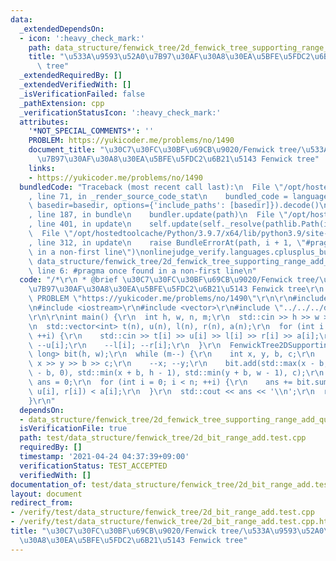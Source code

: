 ```yaml
---
data:
  _extendedDependsOn:
  - icon: ':heavy_check_mark:'
    path: data_structure/fenwick_tree/2d_fenwick_tree_supporting_range_add_query.hpp
    title: "\u533A\u9593\u52A0\u7B97\u30AF\u30A8\u30EA\u5BFE\u5FDC2\u6B21\u5143 Fenwick\
      \ tree"
  _extendedRequiredBy: []
  _extendedVerifiedWith: []
  _isVerificationFailed: false
  _pathExtension: cpp
  _verificationStatusIcon: ':heavy_check_mark:'
  attributes:
    '*NOT_SPECIAL_COMMENTS*': ''
    PROBLEM: https://yukicoder.me/problems/no/1490
    document_title: "\u30C7\u30FC\u30BF\u69CB\u9020/Fenwick tree/\u533A\u9593\u52A0\
      \u7B97\u30AF\u30A8\u30EA\u5BFE\u5FDC2\u6B21\u5143 Fenwick tree"
    links:
    - https://yukicoder.me/problems/no/1490
  bundledCode: "Traceback (most recent call last):\n  File \"/opt/hostedtoolcache/Python/3.9.7/x64/lib/python3.9/site-packages/onlinejudge_verify/documentation/build.py\"\
    , line 71, in _render_source_code_stat\n    bundled_code = language.bundle(stat.path,\
    \ basedir=basedir, options={'include_paths': [basedir]}).decode()\n  File \"/opt/hostedtoolcache/Python/3.9.7/x64/lib/python3.9/site-packages/onlinejudge_verify/languages/cplusplus.py\"\
    , line 187, in bundle\n    bundler.update(path)\n  File \"/opt/hostedtoolcache/Python/3.9.7/x64/lib/python3.9/site-packages/onlinejudge_verify/languages/cplusplus_bundle.py\"\
    , line 401, in update\n    self.update(self._resolve(pathlib.Path(included), included_from=path))\n\
    \  File \"/opt/hostedtoolcache/Python/3.9.7/x64/lib/python3.9/site-packages/onlinejudge_verify/languages/cplusplus_bundle.py\"\
    , line 312, in update\n    raise BundleErrorAt(path, i + 1, \"#pragma once found\
    \ in a non-first line\")\nonlinejudge_verify.languages.cplusplus_bundle.BundleErrorAt:\
    \ data_structure/fenwick_tree/2d_fenwick_tree_supporting_range_add_query.hpp:\
    \ line 6: #pragma once found in a non-first line\n"
  code: "/*\r\n * @brief \u30C7\u30FC\u30BF\u69CB\u9020/Fenwick tree/\u533A\u9593\u52A0\
    \u7B97\u30AF\u30A8\u30EA\u5BFE\u5FDC2\u6B21\u5143 Fenwick tree\r\n */\r\n#define\
    \ PROBLEM \"https://yukicoder.me/problems/no/1490\"\r\n\r\n#include <algorithm>\r\
    \n#include <iostream>\r\n#include <vector>\r\n#include \"../../../data_structure/fenwick_tree/2d_fenwick_tree_supporting_range_add_query.hpp\"\
    \r\n\r\nint main() {\r\n  int h, w, n, m;\r\n  std::cin >> h >> w >> n >> m;\r\
    \n  std::vector<int> t(n), u(n), l(n), r(n), a(n);\r\n  for (int i = 0; i < n;\
    \ ++i) {\r\n    std::cin >> t[i] >> u[i] >> l[i] >> r[i] >> a[i];\r\n    --t[i];\
    \ --u[i];\r\n    --l[i]; --r[i];\r\n  }\r\n  FenwickTree2DSupportingRangeAddQuery<long\
    \ long> bit(h, w);\r\n  while (m--) {\r\n    int x, y, b, c;\r\n    std::cin >>\
    \ x >> y >> b >> c;\r\n    --x; --y;\r\n    bit.add(std::max(x - b, 0), std::max(y\
    \ - b, 0), std::min(x + b, h - 1), std::min(y + b, w - 1), c);\r\n  }\r\n  int\
    \ ans = 0;\r\n  for (int i = 0; i < n; ++i) {\r\n    ans += bit.sum(t[i], l[i],\
    \ u[i], r[i]) < a[i];\r\n  }\r\n  std::cout << ans << '\\n';\r\n  return 0;\r\n\
    }\r\n"
  dependsOn:
  - data_structure/fenwick_tree/2d_fenwick_tree_supporting_range_add_query.hpp
  isVerificationFile: true
  path: test/data_structure/fenwick_tree/2d_bit_range_add.test.cpp
  requiredBy: []
  timestamp: '2021-04-24 04:37:39+09:00'
  verificationStatus: TEST_ACCEPTED
  verifiedWith: []
documentation_of: test/data_structure/fenwick_tree/2d_bit_range_add.test.cpp
layout: document
redirect_from:
- /verify/test/data_structure/fenwick_tree/2d_bit_range_add.test.cpp
- /verify/test/data_structure/fenwick_tree/2d_bit_range_add.test.cpp.html
title: "\u30C7\u30FC\u30BF\u69CB\u9020/Fenwick tree/\u533A\u9593\u52A0\u7B97\u30AF\
  \u30A8\u30EA\u5BFE\u5FDC2\u6B21\u5143 Fenwick tree"
---
```

